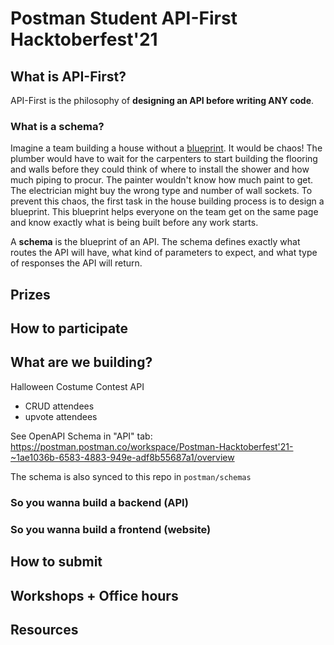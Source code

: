 # Postman Student API-First Hacktoberfest'21

## What is API-First? 

API-First is the philosophy of **designing an API before writing ANY code**. 

### What is a schema?

Imagine a team building a house without a [blueprint](http://www.designdepotinc.com/understanding-blueprints/). It would be chaos! The plumber would have to wait for the carpenters to start building the flooring and walls before they could think of where to install the shower and how much piping to procur. The painter wouldn't know how much paint to get. The electrician might buy the wrong type and number of wall sockets. To prevent this chaos, the first task in the house building process is to design a blueprint. This blueprint helps everyone on the team get on the same page and know exactly what is being built before any work starts. 

A **schema** is the blueprint of an API. The schema defines exactly what routes the API will have, what kind of parameters to expect, and what type of responses the API will return.


## Prizes 

## How to participate

## What are we building? 

Halloween Costume Contest API
- CRUD attendees
- upvote attendees 

See OpenAPI Schema in "API" tab:
https://postman.postman.co/workspace/Postman-Hacktoberfest'21-~1ae1036b-6583-4883-949e-adf8b55687a1/overview

The schema is also synced to this repo in `postman/schemas`

### So you wanna build a backend (API)

### So you wanna build a frontend (website)

## How to submit 

## Workshops + Office hours

## Resources


